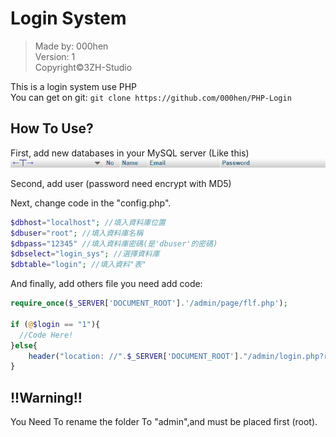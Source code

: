 # Login System
>Made by: 000hen <br/>
>Version: 1 <br/>
>Copyright&copy;3ZH-Studio <br/>

This is a login system use PHP <br/>
You can get on git: ```git clone https://github.com/000hen/PHP-Login```

## How To Use?

First, add new databases in your MySQL server (Like this)
![db](/img/n1.png)

Second, add user (password need encrypt with MD5)

Next, change code in the "config.php".

```php
$dbhost="localhost"; //填入資料庫位置
$dbuser="root"; //填入資料庫名稱
$dbpass="12345" //填入資料庫密碼(是'dbuser'的密碼)
$dbselect="login_sys"; //選擇資料庫
$dbtable="login"; //填入資料"表"
```

And finally, add others file you need add code:
```php
require_once($_SERVER['DOCUMENT_ROOT'].'/admin/page/flf.php');

if (@$login == "1"){
  //Code Here!
}else{
	header("location: //".$_SERVER['DOCUMENT_ROOT']."/admin/login.php?return=$url");
}
```

## !!Warning!!

You Need To rename the folder To "admin",and must be placed first (root).
